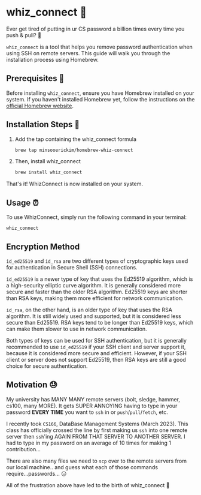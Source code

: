 # whiz_connect 🚀
Ever get tired of putting in ur CS password a billion times every time you push &amp; pull? 🥹

`whiz_connect` is a tool that helps you remove password authentication when using SSH on remote servers. This guide will walk you through the installation process using Homebrew.

## Prerequisites 🥱

Before installing `whiz_connect`, ensure you have Homebrew installed on your system. If you haven't installed Homebrew yet, follow the instructions on the [official Homebrew website](https://brew.sh/).

## Installation Steps 🥹

1. Add the tap containing the whiz_connect formula

   ```sh
   brew tap minsooerickim/homebrew-whiz-connect
   ```

2. Then, install whiz_connect
   ```sh
   brew install whiz_connect
   ```

That's it! WhizConnect is now installed on your system.

## Usage ⏰

To use WhizConnect, simply run the following command in your terminal:

    whiz_connect

## Encryption Method
`id_ed25519` and `id_rsa` are two different types of cryptographic keys used for authentication in Secure Shell (SSH) connections.

`id_ed25519` is a newer type of key that uses the Ed25519 algorithm, which is a high-security elliptic curve algorithm. It is generally considered more secure and faster than the older RSA algorithm. Ed25519 keys are shorter than RSA keys, making them more efficient for network communication.

`id_rsa`, on the other hand, is an older type of key that uses the RSA algorithm. It is still widely used and supported, but it is considered less secure than Ed25519. RSA keys tend to be longer than Ed25519 keys, which can make them slower to use in network communication.

Both types of keys can be used for SSH authentication, but it is generally recommended to use `id_ed25519` if your SSH client and server support it, because it is considered more secure and efficient. However, if your SSH client or server does not support Ed25519, then RSA keys are still a good choice for secure authentication.

## Motivation 😓

My university has MANY MANY remote servers (bolt, sledge, hammer, cs100, many MORE). It gets SUPER ANNOYING having to type in your password **EVERY TIME** you want to `ssh` in or `push`/`pull`/`fetch`, etc.

I recently took `CS166`, DataBase Management Systems (March 2023). This class has officially crossed the line by first making us `ssh` into one remote server then `ssh`'ing AGAIN FROM THAT SERVER TO ANOTHER SERVER. I had to type in my password on an average of 10 times for making 1 contribution...

There are also many files we need to `scp` over to the remote servers from our local machine.. and guess what each of those commands require...passwords... 😑

All of the frustration above have led to the birth of whiz_connect 🚀